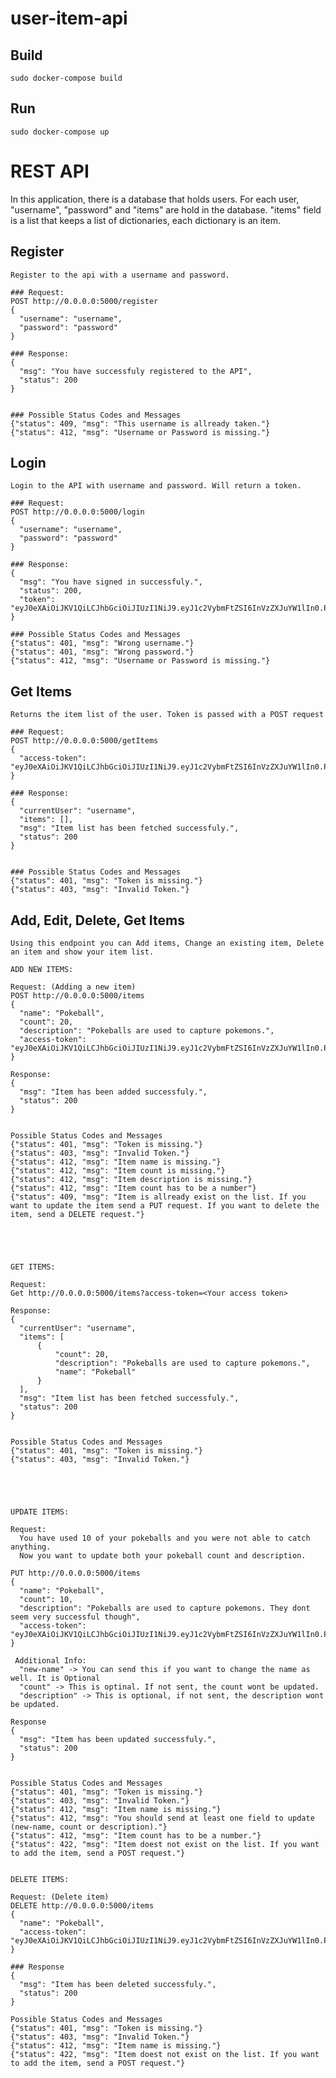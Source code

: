 # user-item-api

## Build

    sudo docker-compose build

## Run

    sudo docker-compose up

# REST API
  In this application, there is a database that holds users.
  For each user, "username", "password" and "items" are hold in the database.
  "items" field is a list that keeps a list of dictionaries, each dictionary is an item.
  
  ## Register
    Register to the api with a username and password.
    
    ### Request:
    POST http://0.0.0.0:5000/register
    {
      "username": "username",
      "password": "password"
    }
    
    ### Response:
    {
      "msg": "You have successfuly registered to the API",
      "status": 200
    }
    
    
    ### Possible Status Codes and Messages
    {"status": 409, "msg": "This username is allready taken."}
    {"status": 412, "msg": "Username or Password is missing."}
    
  ## Login
    Login to the API with username and password. Will return a token.
    
    ### Request:
    POST http://0.0.0.0:5000/login
    {
      "username": "username",
      "password": "password"
    }
    
    ### Response:
    {
      "msg": "You have signed in successfuly.",
      "status": 200,
      "token": "eyJ0eXAiOiJKV1QiLCJhbGciOiJIUzI1NiJ9.eyJ1c2VybmFtZSI6InVzZXJuYW1lIn0.PVpC0ZYLyPhvEjFGdNqWd2TTTsxs7JxNprOduJkF11I"
    }
    
    ### Possible Status Codes and Messages
    {"status": 401, "msg": "Wrong username."}
    {"status": 401, "msg": "Wrong password."}
    {"status": 412, "msg": "Username or Password is missing."}
  
  ## Get Items
    Returns the item list of the user. Token is passed with a POST request
    
    ### Request:
    POST http://0.0.0.0:5000/getItems
    {
      "access-token": "eyJ0eXAiOiJKV1QiLCJhbGciOiJIUzI1NiJ9.eyJ1c2VybmFtZSI6InVzZXJuYW1lIn0.PVpC0ZYLyPhvEjFGdNqWd2TTTsxs7JxNprOduJkF11I"
    }
    
    ### Response:
    {
      "currentUser": "username",
      "items": [],
      "msg": "Item list has been fetched successfuly.",
      "status": 200
    }
    
    
    ### Possible Status Codes and Messages
    {"status": 401, "msg": "Token is missing."}
    {"status": 403, "msg": "Invalid Token."}
 
 ## Add, Edit, Delete, Get Items
    Using this endpoint you can Add items, Change an existing item, Delete an item and show your item list.
    
    ADD NEW ITEMS:
    
    Request: (Adding a new item)
    POST http://0.0.0.0:5000/items
    {
      "name": "Pokeball",
      "count": 20,
      "description": "Pokeballs are used to capture pokemons.",
      "access-token": "eyJ0eXAiOiJKV1QiLCJhbGciOiJIUzI1NiJ9.eyJ1c2VybmFtZSI6InVzZXJuYW1lIn0.PVpC0ZYLyPhvEjFGdNqWd2TTTsxs7JxNprOduJkF11I"
    }
    
    Response:
    {
      "msg": "Item has been added successfuly.",
      "status": 200
    }
    
    
    Possible Status Codes and Messages
    {"status": 401, "msg": "Token is missing."}
    {"status": 403, "msg": "Invalid Token."}
    {"status": 412, "msg": "Item name is missing."}
    {"status": 412, "msg": "Item count is missing."}
    {"status": 412, "msg": "Item description is missing."}
    {"status": 412, "msg": "Item count has to be a number"}
    {"status": 409, "msg": "Item is allready exist on the list. If you want to update the item send a PUT request. If you want to delete the item, send a DELETE request."}
    
    
    
    
    
    GET ITEMS:
    
    Request: 
    Get http://0.0.0.0:5000/items?access-token=<Your access token>
    
    Response:
    {
      "currentUser": "username",
      "items": [
          {
              "count": 20,
              "description": "Pokeballs are used to capture pokemons.",
              "name": "Pokeball"
          }
      ],
      "msg": "Item list has been fetched successfuly.",
      "status": 200
    }
    
    
    Possible Status Codes and Messages
    {"status": 401, "msg": "Token is missing."}
    {"status": 403, "msg": "Invalid Token."}
    
    
    
    
    
    UPDATE ITEMS:
    
    Request:
      You have used 10 of your pokeballs and you were not able to catch anything.
      Now you want to update both your pokeball count and description.
      
    PUT http://0.0.0.0:5000/items
    {
      "name": "Pokeball",
      "count": 10,
      "description": "Pokeballs are used to capture pokemons. They dont seem very successful though",
      "access-token": "eyJ0eXAiOiJKV1QiLCJhbGciOiJIUzI1NiJ9.eyJ1c2VybmFtZSI6InVzZXJuYW1lIn0.PVpC0ZYLyPhvEjFGdNqWd2TTTsxs7JxNprOduJkF11I"
    }
    
     Additional Info:
      "new-name" -> You can send this if you want to change the name as well. It is Optional
      "count" -> This is optinal. If not sent, the count wont be updated.
      "description" -> This is optional, if not sent, the description wont be updated.
      
    Response
    {
      "msg": "Item has been updated successfuly.",
      "status": 200
    }
    
    
    Possible Status Codes and Messages
    {"status": 401, "msg": "Token is missing."}
    {"status": 403, "msg": "Invalid Token."}
    {"status": 412, "msg": "Item name is missing."}
    {"status": 412, "msg": "You should send at least one field to update (new-name, count or description)."}
    {"status": 412, "msg": "Item count has to be a number."}
    {"status": 422, "msg": "Item doest not exist on the list. If you want to add the item, send a POST request."}
    
    
    DELETE ITEMS:
    
    Request: (Delete item)
    DELETE http://0.0.0.0:5000/items
    {
      "name": "Pokeball",
      "access-token": "eyJ0eXAiOiJKV1QiLCJhbGciOiJIUzI1NiJ9.eyJ1c2VybmFtZSI6InVzZXJuYW1lIn0.PVpC0ZYLyPhvEjFGdNqWd2TTTsxs7JxNprOduJkF11I"
    }
    
    ### Response
    {
      "msg": "Item has been deleted successfuly.",
      "status": 200
    }
    
    Possible Status Codes and Messages
    {"status": 401, "msg": "Token is missing."}
    {"status": 403, "msg": "Invalid Token."}
    {"status": 412, "msg": "Item name is missing."}
    {"status": 422, "msg": "Item doest not exist on the list. If you want to add the item, send a POST request."}
